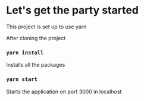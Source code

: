 # Let's get the party started

This project is set up to use yarn

After cloning the project

### `yarn install`

Installs all the packages

### `yarn start`

Starts the application on port 3000 in localhost
